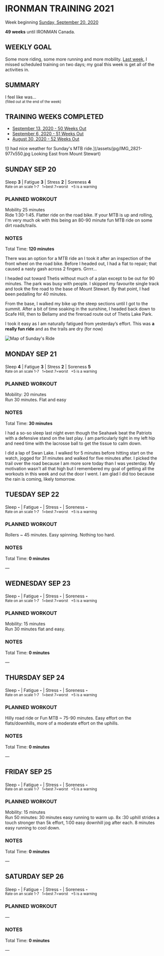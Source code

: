# IRONMAN TRAINING 2021
Week beginning [Sunday, September 20, 2020](javascript:flkty.select(3);)

**49 weeks** until IRONMAN Canada.

## WEEKLY GOAL
Some more riding, some more running and more mobility.
[Last week](ironman2021-50weeksout), I missed scheduled training on two days; my goal this week is get all of the activities in. 

## SUMMARY
I feel like was...  
<sup>(filled out at the end of the week)</sup>

## TRAINING WEEKS COMPLETED
<ul class="iconlist">
<li class="page"><a href="ironman2021-50weeksout">September 13, 2020 - 50 Weeks Out</a></li>
<li class="page"><a href="ironman2021-51weeksout">September 6, 2020 - 51 Weeks Out</a></li>
<li class="page"><a href="ironman2021-52weeksout">August 30, 2020 - 52 Weeks Out</a></li>
</ul>

![I had nice weather for Sunday's MTB ride.](/assets/jpg/IMG_2821-977x550.jpg Looking East from Mount Stewart)

## SUNDAY SEP 20
Sleep **3** | Fatigue **3** | Stress **2** | Soreness **4** 
<sup><br />Rate on an scale 1-7 &nbsp; 1=best 7=worst &nbsp; +5 is a warning</sup>

### PLANNED WORKOUT
Mobility 25 minutes  
Ride 1:30-1:45. Flatter ride on the road bike. 
If your MTB is up and rolling, I'm very much ok with this being an 80-90 minute fun MTB ride on some dirt roads/trails.

### NOTES
Total Time: **120 minutes**

There was an option for a MTB ride an I took it after an inspection of the front wheel on the road bike.  Before I headed out, I had a flat to repair; that caused a nasty gash across 2 fingers.  Grrrr...

I headed out toward Thetis without much of a plan except to be out for 90 minutes.  The park was busy with people.  I skipped my favourite single track and took the fire road to the base of Mount Stewart.  By that point, I had been pedalling for 40 minutes.  
<!---->
From the base, I walked my bike up the steep sections until I got to the summit. After a bit of time soaking in the sunshine, I headed back down to Scafe Hill, then to Bellamy and the fireroad route out of Thetis Lake Park.

I took it easy as I am naturally fatigued from yesterday’s effort.  This was **a really fun ride** and as the trails are dry (for now)

![Map of Sunday's Ride](/assets/jpg/IMG_0333-3.jpg)
<!---->
## MONDAY SEP 21
Sleep **4** | Fatigue **3** | Stress **2** | Soreness **5** 
<sup><br />Rate on an scale 1-7 &nbsp; 1=best 7=worst &nbsp; +5 is a warning</sup>

### PLANNED WORKOUT
Mobility: 20 minutes  
Run 30 minutes. Flat and easy 

### NOTES
Total Time: **30 minutes**

I had a so-so sleep last night even though the Seahawk beat the Patriots with a defensive stand on the last play.  I am particularly tight in my left hip and need time with the lacrosse ball to get the tissue to calm down.

I did a lap of Swan Lake.  I walked for 5 minutes before hitting start on the watch, jogged for 31 minutes and walked for five minutes after.  I picked the trail over the road because I am more sore today than I was yesterday.  My motivation wasn't all that high but I remembered my goal of getting all the workouts in this week and out the door I went.  I am glad I did too because the rain is coming, likely tomorrow.

<!---->
## TUESDAY SEP 22
Sleep **-** | Fatigue **-** | Stress **-** | Soreness **-** 
<sup><br />Rate on an scale 1-7 &nbsp; 1=best 7=worst &nbsp; +5 is a warning</sup>

### PLANNED WORKOUT
Rollers ~ 45 minutes. Easy spinning. Nothing too hard.

### NOTES
Total Time: **0 minutes**

&mdash; 


<!---->
## WEDNESDAY SEP 23
Sleep **-** | Fatigue **-** | Stress **-** | Soreness **-** 
<sup><br />Rate on an scale 1-7 &nbsp; 1=best 7=worst &nbsp; +5 is a warning</sup>

### PLANNED WORKOUT
Mobility: 15 minutes  
Run 30 minutes flat and easy.

### NOTES
Total Time: **0 minutes**

&mdash; 


<!---->
## THURSDAY SEP 24
Sleep **-** | Fatigue **-** | Stress **-** | Soreness **-** 
<sup><br />Rate on an scale 1-7 &nbsp; 1=best 7=worst &nbsp; +5 is a warning</sup>

### PLANNED WORKOUT
Hilly road ride or Fun MTB ~ 75-90 minutes. Easy effort on the flats/downhills, more of a moderate effort on the uphills.

### NOTES
Total Time: **0 minutes**

&mdash; 


<!---->
## FRIDAY SEP 25
Sleep **-** | Fatigue **-** | Stress **-** | Soreness **-** 
<sup><br />Rate on an scale 1-7 &nbsp; 1=best 7=worst &nbsp; +5 is a warning</sup>

### PLANNED WORKOUT
Mobility: 15 minutes  
Run 50 minutes: 30 minutes easy running to warm up. 8x :30 uphill strides a touch stronger than 5k effort, 1:00 easy downhill jog after each. 8 minutes easy running to cool down.

### NOTES
Total Time: **0 minutes**

&mdash; 


<!---->
## SATURDAY SEP 26
Sleep **-** | Fatigue **-** | Stress **-** | Soreness **-** 
<sup><br />Rate on an scale 1-7 &nbsp; 1=best 7=worst &nbsp; +5 is a warning</sup>

### PLANNED WORKOUT
&mdash; 

### NOTES
Total Time: **0 minutes**

&mdash; 


<!---->